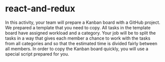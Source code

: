 # react-and-redux
In this activity, your team will prepare a Kanban board with a GitHub project. We prepared a template that you need to copy. All tasks in the template board have assigned workload and a category. Your job will be to split the tasks in a way that gives each member a chance to work with the tasks from all categories and so that the estimated time is divided fairly between all members. In order to copy the Kanban board quickly, you will use a special script prepared for you.
